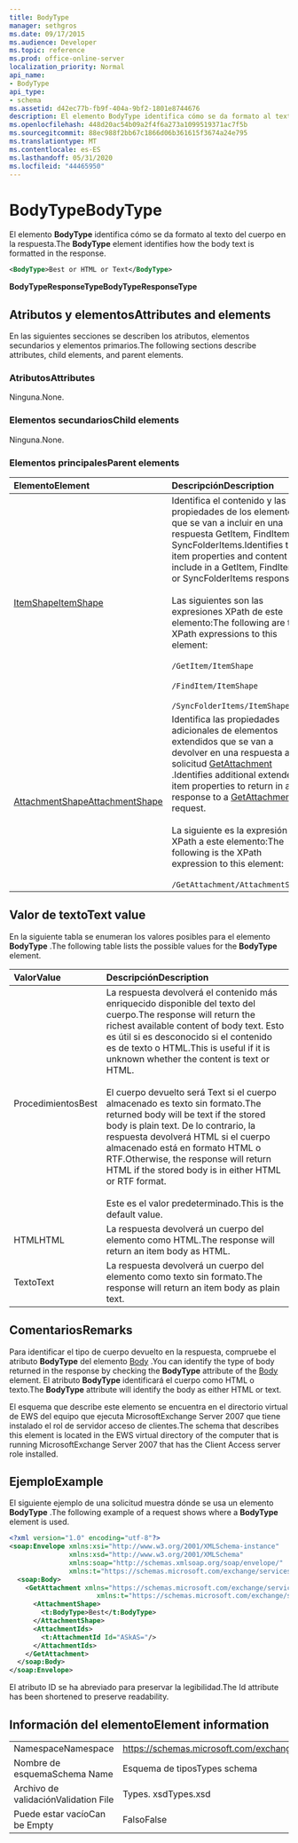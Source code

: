 ```yaml
---
title: BodyType
manager: sethgros
ms.date: 09/17/2015
ms.audience: Developer
ms.topic: reference
ms.prod: office-online-server
localization_priority: Normal
api_name:
- BodyType
api_type:
- schema
ms.assetid: d42ec77b-fb9f-404a-9bf2-1801e8744676
description: El elemento BodyType identifica cómo se da formato al texto del cuerpo en la respuesta.
ms.openlocfilehash: 448d20ac54b09a2f4f6a273a1099519371ac7f5b
ms.sourcegitcommit: 88ec988f2bb67c1866d06b361615f3674a24e795
ms.translationtype: MT
ms.contentlocale: es-ES
ms.lasthandoff: 05/31/2020
ms.locfileid: "44465950"
---
```

# <a name="bodytype"></a><span data-ttu-id="66a20-103">BodyType</span><span class="sxs-lookup"><span data-stu-id="66a20-103">BodyType</span></span>

<span data-ttu-id="66a20-104">El elemento **BodyType** identifica cómo se da formato al texto del cuerpo en la respuesta.</span><span class="sxs-lookup"><span data-stu-id="66a20-104">The **BodyType** element identifies how the body text is formatted in the response.</span></span> 
  
```xml
<BodyType>Best or HTML or Text</BodyType>
```

<span data-ttu-id="66a20-105">**BodyTypeResponseType**</span><span class="sxs-lookup"><span data-stu-id="66a20-105">**BodyTypeResponseType**</span></span>

## <a name="attributes-and-elements"></a><span data-ttu-id="66a20-106">Atributos y elementos</span><span class="sxs-lookup"><span data-stu-id="66a20-106">Attributes and elements</span></span>

<span data-ttu-id="66a20-107">En las siguientes secciones se describen los atributos, elementos secundarios y elementos primarios.</span><span class="sxs-lookup"><span data-stu-id="66a20-107">The following sections describe attributes, child elements, and parent elements.</span></span>
  
### <a name="attributes"></a><span data-ttu-id="66a20-108">Atributos</span><span class="sxs-lookup"><span data-stu-id="66a20-108">Attributes</span></span>

<span data-ttu-id="66a20-109">Ninguna.</span><span class="sxs-lookup"><span data-stu-id="66a20-109">None.</span></span>
  
### <a name="child-elements"></a><span data-ttu-id="66a20-110">Elementos secundarios</span><span class="sxs-lookup"><span data-stu-id="66a20-110">Child elements</span></span>

<span data-ttu-id="66a20-111">Ninguna.</span><span class="sxs-lookup"><span data-stu-id="66a20-111">None.</span></span>
  
### <a name="parent-elements"></a><span data-ttu-id="66a20-112">Elementos principales</span><span class="sxs-lookup"><span data-stu-id="66a20-112">Parent elements</span></span>

|<span data-ttu-id="66a20-113">**Elemento**</span><span class="sxs-lookup"><span data-stu-id="66a20-113">**Element**</span></span>|<span data-ttu-id="66a20-114">**Descripción**</span><span class="sxs-lookup"><span data-stu-id="66a20-114">**Description**</span></span>|
|:-----|:-----|
|[<span data-ttu-id="66a20-115">ItemShape</span><span class="sxs-lookup"><span data-stu-id="66a20-115">ItemShape</span></span>](itemshape.md) <br/> | <span data-ttu-id="66a20-116">Identifica el contenido y las propiedades de los elementos que se van a incluir en una respuesta GetItem, FindItem o SyncFolderItems.</span><span class="sxs-lookup"><span data-stu-id="66a20-116">Identifies the item properties and content to include in a GetItem, FindItem, or SyncFolderItems response.</span></span>  <br/><br/><span data-ttu-id="66a20-117">Las siguientes son las expresiones XPath de este elemento:</span><span class="sxs-lookup"><span data-stu-id="66a20-117">The following are the XPath expressions to this element:</span></span><br/><br/>  `/GetItem/ItemShape`<br/><br/>`/FindItem/ItemShape`<br/><br/>`/SyncFolderItems/ItemShape` <br/> |
|[<span data-ttu-id="66a20-118">AttachmentShape</span><span class="sxs-lookup"><span data-stu-id="66a20-118">AttachmentShape</span></span>](attachmentshape.md) <br/> |<span data-ttu-id="66a20-119">Identifica las propiedades adicionales de elementos extendidos que se van a devolver en una respuesta a una solicitud [GetAttachment](getattachment.md) .</span><span class="sxs-lookup"><span data-stu-id="66a20-119">Identifies additional extended item properties to return in a response to a [GetAttachment](getattachment.md) request.</span></span>  <br/><br/><span data-ttu-id="66a20-120">La siguiente es la expresión XPath a este elemento:</span><span class="sxs-lookup"><span data-stu-id="66a20-120">The following is the XPath expression to this element:</span></span><br/><br/>  `/GetAttachment/AttachmentShape` <br/> |
   
## <a name="text-value"></a><span data-ttu-id="66a20-121">Valor de texto</span><span class="sxs-lookup"><span data-stu-id="66a20-121">Text value</span></span>

<span data-ttu-id="66a20-122">En la siguiente tabla se enumeran los valores posibles para el elemento **BodyType** .</span><span class="sxs-lookup"><span data-stu-id="66a20-122">The following table lists the possible values for the **BodyType** element.</span></span> 
  
|<span data-ttu-id="66a20-123">**Valor**</span><span class="sxs-lookup"><span data-stu-id="66a20-123">**Value**</span></span>|<span data-ttu-id="66a20-124">**Descripción**</span><span class="sxs-lookup"><span data-stu-id="66a20-124">**Description**</span></span>|
|:-----|:-----|
|<span data-ttu-id="66a20-125">Procedimientos</span><span class="sxs-lookup"><span data-stu-id="66a20-125">Best</span></span>  <br/> |<span data-ttu-id="66a20-126">La respuesta devolverá el contenido más enriquecido disponible del texto del cuerpo.</span><span class="sxs-lookup"><span data-stu-id="66a20-126">The response will return the richest available content of body text.</span></span> <span data-ttu-id="66a20-127">Esto es útil si es desconocido si el contenido es de texto o HTML.</span><span class="sxs-lookup"><span data-stu-id="66a20-127">This is useful if it is unknown whether the content is text or HTML.</span></span><br/><br/> <span data-ttu-id="66a20-128">El cuerpo devuelto será Text si el cuerpo almacenado es texto sin formato.</span><span class="sxs-lookup"><span data-stu-id="66a20-128">The returned body will be text if the stored body is plain text.</span></span> <span data-ttu-id="66a20-129">De lo contrario, la respuesta devolverá HTML si el cuerpo almacenado está en formato HTML o RTF.</span><span class="sxs-lookup"><span data-stu-id="66a20-129">Otherwise, the response will return HTML if the stored body is in either HTML or RTF format.</span></span><br/><br/> <span data-ttu-id="66a20-130">Este es el valor predeterminado.</span><span class="sxs-lookup"><span data-stu-id="66a20-130">This is the default value.</span></span>  <br/> |
|<span data-ttu-id="66a20-131">HTML</span><span class="sxs-lookup"><span data-stu-id="66a20-131">HTML</span></span>  <br/> |<span data-ttu-id="66a20-132">La respuesta devolverá un cuerpo del elemento como HTML.</span><span class="sxs-lookup"><span data-stu-id="66a20-132">The response will return an item body as HTML.</span></span>  <br/> |
|<span data-ttu-id="66a20-133">Texto</span><span class="sxs-lookup"><span data-stu-id="66a20-133">Text</span></span>  <br/> |<span data-ttu-id="66a20-134">La respuesta devolverá un cuerpo del elemento como texto sin formato.</span><span class="sxs-lookup"><span data-stu-id="66a20-134">The response will return an item body as plain text.</span></span>  <br/> |
   
## <a name="remarks"></a><span data-ttu-id="66a20-135">Comentarios</span><span class="sxs-lookup"><span data-stu-id="66a20-135">Remarks</span></span>

<span data-ttu-id="66a20-136">Para identificar el tipo de cuerpo devuelto en la respuesta, compruebe el atributo **BodyType** del elemento [Body](body.md) .</span><span class="sxs-lookup"><span data-stu-id="66a20-136">You can identify the type of body returned in the response by checking the **BodyType** attribute of the [Body](body.md) element.</span></span> <span data-ttu-id="66a20-137">El atributo **BodyType** identificará el cuerpo como HTML o texto.</span><span class="sxs-lookup"><span data-stu-id="66a20-137">The **BodyType** attribute will identify the body as either HTML or text.</span></span> 
  
<span data-ttu-id="66a20-138">El esquema que describe este elemento se encuentra en el directorio virtual de EWS del equipo que ejecuta MicrosoftExchange Server 2007 que tiene instalado el rol de servidor acceso de clientes.</span><span class="sxs-lookup"><span data-stu-id="66a20-138">The schema that describes this element is located in the EWS virtual directory of the computer that is running MicrosoftExchange Server 2007 that has the Client Access server role installed.</span></span>
  
## <a name="example"></a><span data-ttu-id="66a20-139">Ejemplo</span><span class="sxs-lookup"><span data-stu-id="66a20-139">Example</span></span>

<span data-ttu-id="66a20-140">El siguiente ejemplo de una solicitud muestra dónde se usa un elemento **BodyType** .</span><span class="sxs-lookup"><span data-stu-id="66a20-140">The following example of a request shows where a **BodyType** element is used.</span></span> 
  
```xml
<?xml version="1.0" encoding="utf-8"?>
<soap:Envelope xmlns:xsi="http://www.w3.org/2001/XMLSchema-instance"
               xmlns:xsd="http://www.w3.org/2001/XMLSchema"
               xmlns:soap="http://schemas.xmlsoap.org/soap/envelope/"
               xmlns:t="https://schemas.microsoft.com/exchange/services/2006/types">
  <soap:Body>
    <GetAttachment xmlns="https://schemas.microsoft.com/exchange/services/2006/messages" 
                      xmlns:t="https://schemas.microsoft.com/exchange/services/2006/types">
      <AttachmentShape>
        <t:BodyType>Best</t:BodyType>
      </AttachmentShape>
      <AttachmentIds>
        <t:AttachmentId Id="ASkAS="/>
      </AttachmentIds>
    </GetAttachment>
  </soap:Body>
</soap:Envelope>
```

<span data-ttu-id="66a20-141">El atributo ID se ha abreviado para preservar la legibilidad.</span><span class="sxs-lookup"><span data-stu-id="66a20-141">The Id attribute has been shortened to preserve readability.</span></span>
  
## <a name="element-information"></a><span data-ttu-id="66a20-142">Información del elemento</span><span class="sxs-lookup"><span data-stu-id="66a20-142">Element information</span></span>

|||
|:-----|:-----|
|<span data-ttu-id="66a20-143">Namespace</span><span class="sxs-lookup"><span data-stu-id="66a20-143">Namespace</span></span>  <br/> |https://schemas.microsoft.com/exchange/services/2006/types  <br/> |
|<span data-ttu-id="66a20-144">Nombre de esquema</span><span class="sxs-lookup"><span data-stu-id="66a20-144">Schema Name</span></span>  <br/> |<span data-ttu-id="66a20-145">Esquema de tipos</span><span class="sxs-lookup"><span data-stu-id="66a20-145">Types schema</span></span>  <br/> |
|<span data-ttu-id="66a20-146">Archivo de validación</span><span class="sxs-lookup"><span data-stu-id="66a20-146">Validation File</span></span>  <br/> |<span data-ttu-id="66a20-147">Types. xsd</span><span class="sxs-lookup"><span data-stu-id="66a20-147">Types.xsd</span></span>  <br/> |
|<span data-ttu-id="66a20-148">Puede estar vacío</span><span class="sxs-lookup"><span data-stu-id="66a20-148">Can be Empty</span></span>  <br/> |<span data-ttu-id="66a20-149">Falso</span><span class="sxs-lookup"><span data-stu-id="66a20-149">False</span></span>  <br/> |
   

